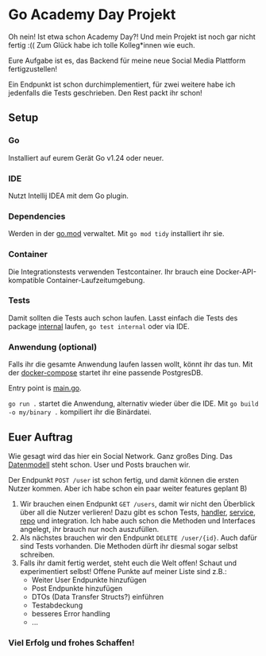 # Go Academy Day Projekt

Oh nein! Ist etwa schon Academy Day?!
Und mein Projekt ist noch gar nicht fertig :((
Zum Glück habe ich tolle Kolleg*innen wie euch.

Eure Aufgabe ist es, das Backend für meine neue Social Media Plattform fertigzustellen!

Ein Endpunkt ist schon durchimplementiert, für zwei weitere habe ich jedenfalls die Tests geschrieben. 
Den Rest packt ihr schon!

## Setup
### Go
Installiert auf eurem Gerät Go v1.24 oder neuer.

### IDE
Nutzt Intellij IDEA mit dem Go plugin.

### Dependencies
Werden in der [go.mod](go.mod) verwaltet.
Mit ```go mod tidy``` installiert ihr sie.

### Container
Die Integrationstests verwenden Testcontainer. 
Ihr brauch eine Docker-API-kompatible Container-Laufzeitumgebung.

### Tests
Damit sollten die Tests auch schon laufen.
Lasst einfach die Tests des package [internal](internal) laufen,
```go test internal``` oder via IDE.

### Anwendung (optional)
Falls ihr die gesamte Anwendung laufen lassen wollt, könnt ihr das tun.
Mit der [docker-compose](docker-compose.yaml) startet ihr eine passende PostgresDB.

Entry point is [main.go](main.go).

```go run .``` startet die Anwendung, alternativ wieder über die IDE.
Mit ```go build -o my/binary .``` kompiliert ihr die Binärdatei. 

## Euer Auftrag

Wie gesagt wird das hier ein Social Network. Ganz großes Ding.
Das [Datenmodell](internal/database/init.pg.sql) steht schon. 
User und Posts brauchen wir.

Der Endpunkt ```POST /user``` ist schon fertig,
und damit können die ersten Nutzer kommen. Aber ich habe schon ein paar weiter features geplant B)

1. Wir brauchen einen Endpunkt ```GET /users```, damit wir nicht den Überblick über all die Nutzer verlieren!
    Dazu gibt es schon Tests, [handler](internal/handler/user/handler_test.go), [service](internal/service/user_test.go), 
    [repo](internal/integration/user_repository_integration_test.go) und integration.
    Ich habe auch schon die Methoden und Interfaces angelegt, ihr brauch nur noch auszufüllen.
2. Als nächstes brauchen wir den Endpunkt ```DELETE /user/{id}```. Auch dafür sind Tests vorhanden. 
   Die Methoden dürft ihr diesmal sogar selbst schreiben.
3. Falls ihr damit fertig werdet, steht euch die Welt offen! Schaut und experimentiert selbst!
    Offene Punkte auf meiner Liste sind z.B.:
    - Weiter User Endpunkte hinzufügen
    - Post Endpunkte hinzufügen
    - DTOs (Data Transfer Structs?) einführen
    - Testabdeckung
    - besseres Error handling
    - ...

### Viel Erfolg und frohes Schaffen!
